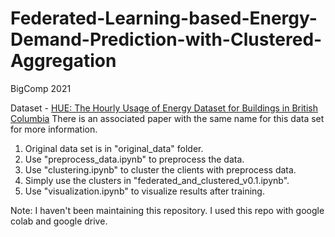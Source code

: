 # Federated-Learning-based-Energy-Demand-Prediction-with-Clustered-Aggregation
BigComp 2021

Dataset - [HUE: The Hourly Usage of Energy Dataset for Buildings in British Columbia](https://www.sciencedirect.com/science/article/pii/S2352340919300939)
There is an associated paper with the same name for this data set for more information.

1. Original data set is in "original_data" folder.
2. Use "preprocess_data.ipynb" to preprocess the data.
3. Use "clustering.ipynb" to cluster the clients with preprocess data.
4. Simply use the clusters in "federated_and_clustered_v0.1.ipynb".
5. Use "visualization.ipynb" to visualize results after training.


Note: I haven't been maintaining this repository. I used this repo with google colab and google drive.
